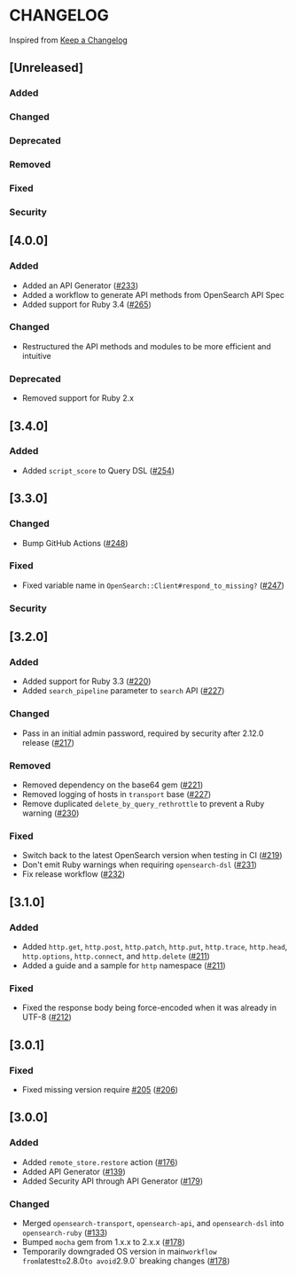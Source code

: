 # CHANGELOG
Inspired from [Keep a Changelog](https://keepachangelog.com/en/1.0.0/)

## [Unreleased]
### Added
### Changed
### Deprecated
### Removed
### Fixed
### Security

## [4.0.0]
### Added
- Added an API Generator ([#233](https://github.com/opensearch-project/opensearch-ruby/issues/233))
- Added a workflow to generate API methods from OpenSearch API Spec
- Added support for Ruby 3.4 ([#265](https://github.com/opensearch-project/opensearch-ruby/pull/265))
### Changed
- Restructured the API methods and modules to be more efficient and intuitive
### Deprecated
- Removed support for Ruby 2.x

## [3.4.0]
### Added
- Added `script_score` to Query DSL ([#254](https://github.com/opensearch-project/opensearch-ruby/pull/254))

## [3.3.0]
### Changed
- Bump GitHub Actions ([#248](https://github.com/opensearch-project/opensearch-ruby/pull/248))
### Fixed
- Fixed variable name in `OpenSearch::Client#respond_to_missing?` ([#247](https://github.com/opensearch-project/opensearch-ruby/pull/247))
### Security

## [3.2.0]
### Added
- Added support for Ruby 3.3 ([#220](https://github.com/opensearch-project/opensearch-ruby/pull/220))
- Added `search_pipeline` parameter to `search` API ([#227](https://github.com/opensearch-project/opensearch-ruby/pull/227))
### Changed
- Pass in an initial admin password, required by security after 2.12.0 release ([#217](https://github.com/opensearch-project/opensearch-ruby/issues/217))
### Removed
- Removed dependency on the base64 gem ([#221](https://github.com/opensearch-project/opensearch-ruby/pull/221))
- Removed logging of hosts in `transport` base ([#227](https://github.com/opensearch-project/opensearch-ruby/pull/227))
- Remove duplicated `delete_by_query_rethrottle` to prevent a Ruby warning ([#230](https://github.com/opensearch-project/opensearch-ruby/issues/230))

### Fixed
- Switch back to the latest OpenSearch version when testing in CI ([#219](https://github.com/opensearch-project/opensearch-ruby/pull/219))
- Don't emit Ruby warnings when requiring `opensearch-dsl` ([#231](https://github.com/opensearch-project/opensearch-ruby/issues/231))
- Fix release workflow ([#232](https://github.com/opensearch-project/opensearch-ruby/issues/232))

## [3.1.0]
### Added
- Added `http.get`, `http.post`, `http.patch`, `http.put`, `http.trace`, `http.head`, `http.options`, `http.connect`, and `http.delete`  ([#211](https://github.com/opensearch-project/opensearch-ruby/pull/211))
- Added a guide and a sample for `http` namespace ([#211](https://github.com/opensearch-project/opensearch-ruby/pull/211))
### Fixed
- Fixed the response body being force-encoded when it was already in UTF-8 ([#212](https://github.com/opensearch-project/opensearch-ruby/issues/212))

## [3.0.1]
### Fixed
- Fixed missing version require [#205](https://github.com/opensearch-project/opensearch-ruby/issues/205) ([#206](https://github.com/opensearch-project/opensearch-ruby/pull/206))

## [3.0.0]
### Added
- Added `remote_store.restore` action ([#176](https://github.com/opensearch-project/opensearch-ruby/pull/176))
- Added API Generator ([#139](https://github.com/opensearch-project/opensearch-ruby/issues/139))
- Added Security API through API Generator ([#179](https://github.com/opensearch-project/opensearch-ruby/pull/179))
### Changed
- Merged `opensearch-transport`, `opensearch-api`, and `opensearch-dsl` into `opensearch-ruby` ([#133](https://github.com/opensearch-project/opensearch-ruby/issues/133))
- Bumped `mocha` gem from 1.x.x to 2.x.x ([#178](https://github.com/opensearch-project/opensearch-ruby/pull/178))
- Temporarily downgraded OS version in main` workflow from `latest` to `2.8.0` to avoid `2.9.0` breaking changes ([#178](https://github.com/opensearch-project/opensearch-ruby/pull/178))
